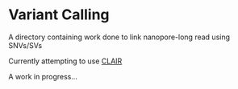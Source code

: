 # Variant Calling

A directory containing work done to link nanopore-long read using SNVs/SVs

Currently attempting to use [CLAIR](https://github.com/HKU-BAL/Clair)

A work in progress...
